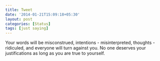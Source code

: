 ```yaml
---
title: Tweet
date: '2014-01-21T15:09:18+05:30'
layout: post
categories: [Status]
tags: [just saying]
---
```


Your words will be misconstrued, intentions - misinterpreted, thoughts - ridiculed, and everyone will turn against you. No one deserves your justifications as long as you are true to yourself.